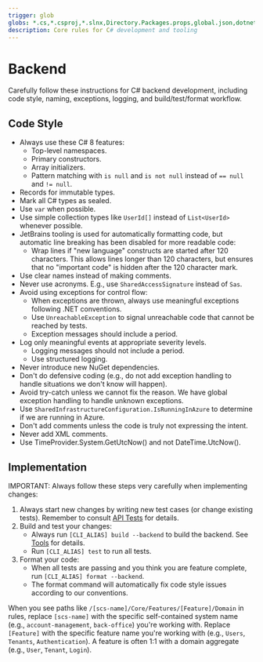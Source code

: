 ```yaml
---
trigger: glob
globs: *.cs,*.csproj,*.slnx,Directory.Packages.props,global.json,dotnet-tools.json
description: Core rules for C# development and tooling
---
```


# Backend

Carefully follow these instructions for C# backend development, including code style, naming, exceptions, logging, and build/test/format workflow.

## Code Style

- Always use these C# 8 features:
  - Top-level namespaces.
  - Primary constructors.
  - Array initializers.
  - Pattern matching with `is null` and `is not null` instead of `== null` and `!= null`.
- Records for immutable types.
- Mark all C# types as sealed.
- Use `var` when possible.
- Use simple collection types like `UserId[]` instead of `List<UserId>` whenever possible.
- JetBrains tooling is used for automatically formatting code, but automatic line breaking has been disabled for more readable code:
  - Wrap lines if "new language" constructs are started after 120 characters. This allows lines longer than 120 characters, but ensures that no "important code" is hidden after the 120 character mark.
- Use clear names instead of making comments.
- Never use acronyms. E.g., use `SharedAccessSignature` instead of `Sas`.
- Avoid using exceptions for control flow:
  - When exceptions are thrown, always use meaningful exceptions following .NET conventions.
  - Use `UnreachableException` to signal unreachable code that cannot be reached by tests.
  - Exception messages should include a period.
- Log only meaningful events at appropriate severity levels.
  - Logging messages should not include a period.
  - Use structured logging.
- Never introduce new NuGet dependencies.
- Don't do defensive coding (e.g., do not add exception handling to handle situations we don't know will happen).
- Avoid try-catch unless we cannot fix the reason. We have global exception handling to handle unknown exceptions.
- Use `SharedInfrastructureConfiguration.IsRunningInAzure` to determine if we are running in Azure.
- Don't add comments unless the code is truly not expressing the intent.
- Never add XML comments.
- Use TimeProvider.System.GetUtcNow() and not DateTime.UtcNow().

## Implementation

IMPORTANT: Always follow these steps very carefully when implementing changes:

1. Always start new changes by writing new test cases (or change existing tests). Remember to consult [API Tests](/.windsurf/rules/backend/api-tests.md) for details.
2. Build and test your changes:
   - Always run `[CLI_ALIAS] build --backend` to build the backend. See [Tools](/.windsurf/rules/tools.md) for details.
   - Run `[CLI_ALIAS] test` to run all tests.
3. Format your code:
   - When all tests are passing and you think you are feature complete, run `[CLI_ALIAS] format --backend`.
   - The format command will automatically fix code style issues according to our conventions.

When you see paths like `/[scs-name]/Core/Features/[Feature]/Domain` in rules, replace `[scs-name]` with the specific self-contained system name (e.g., `account-management`, `back-office`) you're working with. Replace `[Feature]` with the specific feature name you're working with (e.g., `Users`, `Tenants`, `Authentication`). A feature is often 1:1 with a domain aggregate (e.g., `User`, `Tenant`, `Login`).
